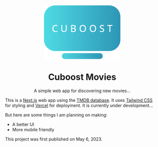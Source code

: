 <p align="center">
  <img src="/public/logo.svg" width="250">
</p>
<h1 align="center">Cuboost Movies</h1>
<p align="center">A simple web app for discovering new movies...</p>

This is a [Next.js](https://nextjs.org/) web app using the [TMDB database](https://www.themoviedb.org/). It uses [Tailwind CSS](https://tailwindcss.com/) for styling and [Vercel](https://vercel.com/) for deployment. It is currently under development... 

But here are some things I am planning on making: 
 - A better UI
 - More mobile friendly
 
This project was first published on May 6, 2023.
